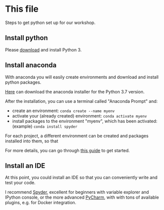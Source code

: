 # This file

Steps to get python set up for our workshop.

## Install python

Please [download](https://www.python.org/downloads/) and install Python 3.

## Install anaconda

With anaconda you will easily create environments and download and install python packages. 

[Here](https://www.anaconda.com/distribution/) can download the anaconda installer for the Python 3.7 version.

After the installation, you can use a terminal called "Anaconda Prompt" and:
* create an environment: `conda create --name myenv`
* activate your (already created) environment: `conda activate myenv`
* install packages to the environment "myenv", which has been activated: (example) `conda install spyder`

For each project, a different environment can be created and packages installed into them, so that  

For more details, you can go through [this guide](https://docs.conda.io/projects/conda/en/latest/user-guide/getting-started.html) to get started. 



## Install an IDE

At this point, you could install an IDE so that you can conveniently write and test your code.

I recommend [Spyder](https://www.spyder-ide.org/), excellent for beginners with variable explorer and IPython console, or the more advanced [PyCharm](https://www.jetbrains.com/pycharm/), with with tons of available plugins, e.g. for Docker integration.
